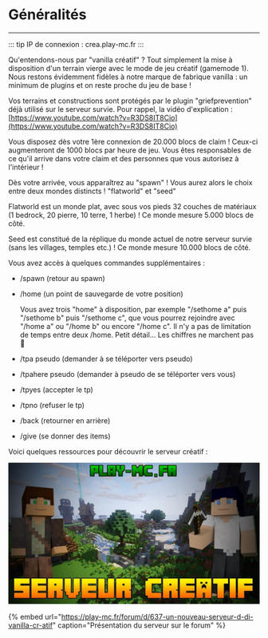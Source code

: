 # Généralités

-----

::: tip IP de connexion :
crea.play-mc.fr
:::

Qu'entendons-nous par "vanilla créatif" ? Tout simplement la mise à disposition d'un terrain vierge avec le mode de jeu créatif \(gamemode 1\). Nous restons évidemment fidèles à notre marque de fabrique vanilla : un minimum de plugins et on reste proche du jeu de base !

Vos terrains et constructions sont protégés par le plugin "griefprevention" déjà utilisé sur le serveur survie. Pour rappel, la vidéo d'explication : [https://www.youtube.com/watch?v=R3DS8IT8Cio](https://www.youtube.com/watch?v=R3DS8IT8Cio)

Vous disposez dès votre 1ère connexion de 20.000 blocs de claim ! Ceux-ci augmenteront de 1000 blocs par heure de jeu. Vous êtes responsables de ce qu'il arrive dans votre claim et des personnes que vous autorisez à l'intérieur !

Dès votre arrivée, vous apparaîtrez au "spawn" ! Vous aurez alors le choix entre deux mondes distincts ! "flatworld" et "seed"

Flatworld est un monde plat, avec sous vos pieds 32 couches de matériaux \(1 bedrock, 20 pierre, 10 terre, 1 herbe\) ! Ce monde mesure 5.000 blocs de côté.

Seed est constitué de la réplique du monde actuel de notre serveur survie \(sans les villages, temples etc.\) ! Ce monde mesure 10.000 blocs de côté.

Vous avez accès à quelques commandes supplémentaires :

* /spawn \(retour au spawn\)
* /home \(un point de sauvegarde de votre position\)

  Vous avez trois "home" à disposition, par exemple "/sethome a" puis "/sethome b" puis "/sethome c", que vous pourrez rejoindre avec "/home a" ou "/home b" ou encore "/home c". Il n'y a pas de limitation de temps entre deux /home. Petit détail... Les chiffres ne marchent pas 🙂

* /tpa pseudo \(demander à se téléporter vers pseudo\)
* /tpahere pseudo \(demander à pseudo de se téléporter vers vous\)
* /tpyes \(accepter le tp\)
* /tpno \(refuser le tp\)
* /back \(retourner en arrière\)
* /give \(se donner des items\)

Voici quelques ressources pour découvrir le serveur créatif :

[![Serveur Créatif](../.vuepress/assets/yt_serveur_creatif.jpg)](https://www.youtube.com/watch?v=TfyDxtaItLw)

{% embed url="https://play-mc.fr/forum/d/637-un-nouveau-serveur-d-di-vanilla-cr-atif" caption="Présentation du serveur sur le forum" %}

